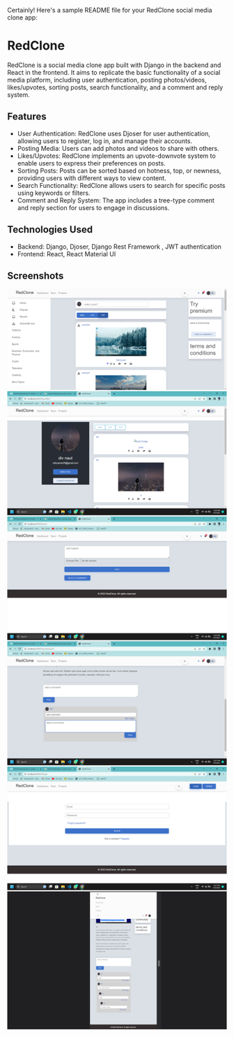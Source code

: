 Certainly! Here's a sample README file for your RedClone social media clone app:

# RedClone

RedClone is a social media clone app built with Django in the backend and React in the frontend. It aims to replicate the basic functionality of a social media platform, including user authentication, posting photos/videos, likes/upvotes, sorting posts, search functionality, and a comment and reply system.

## Features

- User Authentication: RedClone uses Djoser for user authentication, allowing users to register, log in, and manage their accounts.
- Posting Media: Users can add photos and videos to share with others.
- Likes/Upvotes: RedClone implements an upvote-downvote system to enable users to express their preferences on posts.
- Sorting Posts: Posts can be sorted based on hotness, top, or newness, providing users with different ways to view content.
- Search Functionality: RedClone allows users to search for specific posts using keywords or filters.
- Comment and Reply System: The app includes a tree-type comment and reply section for users to engage in discussions.

## Technologies Used

- Backend: Django, Djoser, Django Rest Framework , JWT authentication
- Frontend: React, React Material UI

## Screenshots

![Screenshot 1](public/s1.png)
![Screenshot 1](public/s2.png)
![Screenshot 1](public/s3.png)
![Screenshot 1](public/s4.png)
![Screenshot 1](public/s5.png)
![Screenshot 1](public/s6.png)
